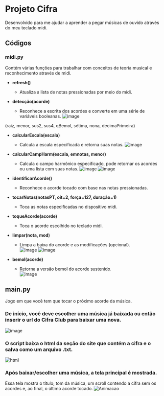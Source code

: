 # Projeto Cifra
Desenvolvido para me ajudar a aprender a pegar músicas de ouvido através do meu teclado midi.

## Códigos
### midi.py
Contém várias funções para trabalhar com conceitos de teoria musical e reconhecimento através de midi.

- **refresh()**
  - Atualiza a lista de notas pressionadas por meio do midi.

- **detecção(acorde)**
  - Reconhece a escrita dos acordes e converte em uma série de variáveis booleanas.
  ![image](https://github.com/Maruquitus/ProjetoCifra/assets/58173530/91712b1c-4566-4fac-94f4-dc5cd7f60c32)

(raiz, menor, sus2, sus4, qBemol, sétima, nona, decimaPrimeira)

- **calcularEscala(escala)**
  - Calcula a escala especificada e retorna suas notas.
    ![image](https://github.com/Maruquitus/ProjetoCifra/assets/58173530/b5391ac6-0402-4007-a98f-1e0ef4ee1950)

- **calcularCampHarm(escala, emnotas, menor)**
  - Calcula o campo harmônico especificado, pode retornar os acordes ou uma lista com suas notas.
  ![image](https://github.com/Maruquitus/ProjetoCifra/assets/58173530/a8ab2ca3-1120-46c1-9a72-b55a81321e0b)
  ![image](https://github.com/Maruquitus/ProjetoCifra/assets/58173530/5d693b73-5dd2-4f79-8021-8d481d313b07)

- **identificarAcorde()**
  - Reconhece o acorde tocado com base nas notas pressionadas.

- **tocarNotas(notasPT, oit=2, força=127, duração=1)**
  - Toca as notas especificadas no dispositivo midi.

- **toqueAcorde(acorde)**
  - Toca o acorde escolhido no teclado midi.

- **limpar(nota, mod)**
  - Limpa a baixa do acorde e as modificações (opcional).                              
  ![image](https://github.com/Maruquitus/ProjetoCifra/assets/58173530/4395a3f4-218c-465e-81fa-6edb83911144)
  ![image](https://github.com/Maruquitus/ProjetoCifra/assets/58173530/78609192-69d1-4355-8e9f-5f6d0fac199b)

- **bemol(acorde)**
  - Retorna a versão bemol do acorde sustenido.                                  
  ![image](https://github.com/Maruquitus/ProjetoCifra/assets/58173530/deb21c64-007e-498e-b1e5-b4acda6ca9a6)

## main.py
Jogo em que você tem que tocar o próximo acorde da música.
### De início, você deve escolher uma música já baixada ou então inserir o url do Cifra Club para baixar uma nova.
![image](https://github.com/Maruquitus/ProjetoCifra/assets/58173530/a3744478-f5b1-4112-8319-5db83c01cc2a)

### O script baixa o html da seção do site que contém a cifra e o salva como um arquivo .txt.
![html](https://github.com/Maruquitus/ProjetoCifra/assets/58173530/36d29d56-d566-4553-aeb0-3af193341386)

### Após baixar/escolher uma música, a tela principal é mostrada.
Essa tela mostra o título, tom da música, um scroll contendo a cifra sem os acordes e, ao final, o último acorde tocado.
![Animacao](https://github.com/Maruquitus/ProjetoCifra/assets/58173530/86cba2ab-8102-4b1d-8374-0a1724ce5c32)


